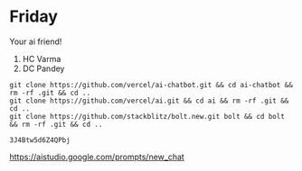# Friday
Your ai friend!

1. HC Varma
2. DC Pandey

```
git clone https://github.com/vercel/ai-chatbot.git && cd ai-chatbot && rm -rf .git && cd ..
git clone https://github.com/vercel/ai.git && cd ai && rm -rf .git && cd ..
git clone https://github.com/stackblitz/bolt.new.git bolt && cd bolt && rm -rf .git && cd ..
```

```
3J4Btw5d6Z4QPbj
```

https://aistudio.google.com/prompts/new_chat